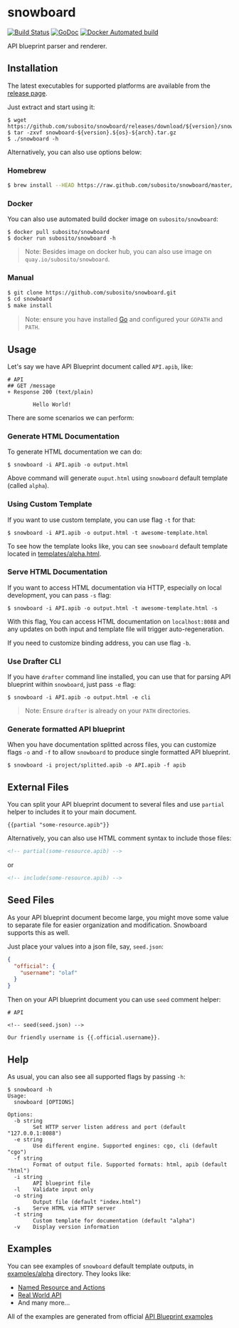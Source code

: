 # snowboard

[![Build Status](https://travis-ci.org/subosito/snowboard.svg?branch=master)](https://travis-ci.org/subosito/snowboard)
[![GoDoc](https://godoc.org/github.com/subosito/snowboard?status.svg)](https://godoc.org/github.com/subosito/snowboard)
[![Docker Automated build](https://img.shields.io/docker/automated/subosito/snowboard.svg?maxAge=2592000)](https://hub.docker.com/r/subosito/snowboard/)

API blueprint parser and renderer.

## Installation

The latest executables for supported platforms are available from the [release page](https://github.com/subosito/snowboard/releases).

Just extract and start using it:

```
$ wget https://github.com/subosito/snowboard/releases/download/${version}/snowboard-${version}.${os}-${arch}.tar.gz
$ tar -zxvf snowboard-${version}.${os}-${arch}.tar.gz
$ ./snowboard -h
```

Alternatively, you can also use options below:

### Homebrew

```sh
$ brew install --HEAD https://raw.github.com/subosito/snowboard/master/tools/homebrew/snowboard.rb
```

### Docker

You can also use automated build docker image on `subosito/snowboard`:

```
$ docker pull subosito/snowboard
$ docker run subosito/snowboard -h
```

> Note: Besides image on docker hub, you can also use image on `quay.io/subosito/snowboard`.

### Manual

```sh
$ git clone https://github.com/subosito/snowboard.git
$ cd snowboard
$ make install
```

> Note: ensure you have installed [Go](https://golang.org/doc/install#tarball) and configured your `GOPATH` and `PATH`.

## Usage

Let's say we have API Blueprint document called `API.apib`, like:

```apib
# API
## GET /message
+ Response 200 (text/plain)

        Hello World!
```

There are some scenarios we can perform:


### Generate HTML Documentation

To generate HTML documentation we can do:

```
$ snowboard -i API.apib -o output.html
```

Above command will generate `ouput.html` using `snowboard` default template (called `alpha`).

### Using Custom Template

If you want to use custom template, you can use flag `-t` for that:

```
$ snowboard -i API.apib -o output.html -t awesome-template.html
```

To see how the template looks like, you can see `snowboard` default template located in [templates/alpha.html](templates/alpha.html).

### Serve HTML Documentation

If you want to access HTML documentation via HTTP, especially on local development, you can pass `-s` flag:

```
$ snowboard -i API.apib -o output.html -t awesome-template.html -s
```

With this flag, You can access HTML documentation on `localhost:8088` and any updates on both input and template file will trigger auto-regeneration.

If you need to customize binding address, you can use flag `-b`.


### Use Drafter CLI

If you have `drafter` command line installed, you can use that for parsing API blueprint within `snowboard`, just pass `-e` flag:

```
$ snowboard -i API.apib -o output.html -e cli
```

> Note: Ensure `drafter` is already on your `PATH` directories.

### Generate formatted API blueprint

When you have documentation splitted across files, you can customize flags `-o` and `-f` to allow `snowboard` to produce single formatted API blueprint.

```
$ snowboard -i project/splitted.apib -o API.apib -f apib
```

## External Files

You can split your API blueprint document to several files and use `partial` helper to includes it to your main document.

```
{{partial "some-resource.apib"}}
```

Alternatively, you can also use HTML comment syntax to include those files:

```html
<!-- partial(some-resource.apib) -->
```

or

```html
<!-- include(some-resource.apib) -->
```

## Seed Files

As your API blueprint document become large, you might move some value to separate file for easier organization and modification. Snowboard supports this as well.

Just place your values into a json file, say, `seed.json`:

```json
{
  "official": {
    "username": "olaf"
  }
}
```

Then on your API blueprint document you can use `seed` comment helper:

```apib
# API

<!-- seed(seed.json) -->

Our friendly username is {{.official.username}}.
```

## Help

As usual, you can also see all supported flags by passing `-h`:

```
$ snowboard -h
Usage:
  snowboard [OPTIONS]

Options:
  -b string
    	Set HTTP server listen address and port (default "127.0.0.1:8088")
  -e string
    	Use different engine. Supported engines: cgo, cli (default "cgo")
  -f string
    	Format of output file. Supported formats: html, apib (default "html")
  -i string
    	API blueprint file
  -l	Validate input only
  -o string
    	Output file (default "index.html")
  -s	Serve HTML via HTTP server
  -t string
    	Custom template for documentation (default "alpha")
  -v	Display version information
```

## Examples

You can see examples of `snowboard` default template outputs, in [examples/alpha](examples/alpha) directory. They looks like:

- [Named Resource and Actions](https://htmlpreview.github.io/?https://github.com/subosito/snowboard/blob/master/examples/alpha/03.%20Named%20Resource%20and%20Actions.html)
- [Real World API](https://htmlpreview.github.io/?https://github.com/subosito/snowboard/blob/master/examples/alpha/Real%20World%20API.html)
- And many more...

All of the examples are generated from official [API Blueprint examples](https://github.com/apiaryio/api-blueprint/tree/master/examples)
